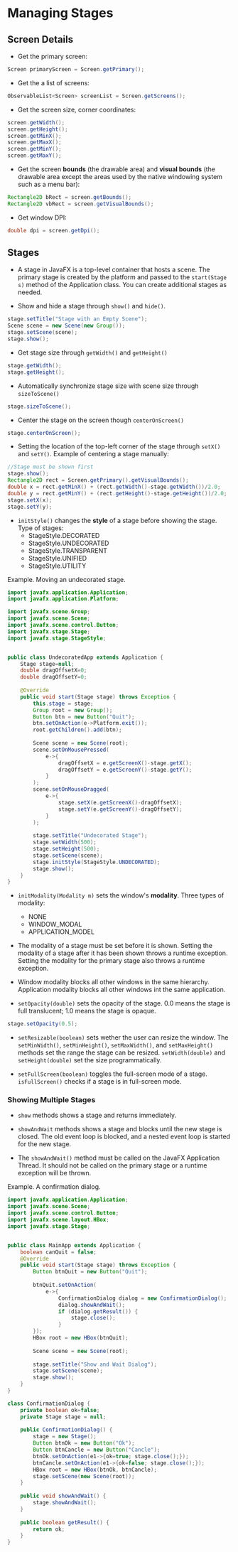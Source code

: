 # Managing Stages

## Screen Details

* Get the primary screen:
```java
Screen primaryScreen = Screen.getPrimary();
```

* Get the a list of screens:
```java
ObservableList<Screen> screenList = Screen.getScreens();
```

* Get the screen size, corner coordinates:
```java
screen.getWidth();
screen.getHeight();
screen.getMinX();
screen.getMaxX();
screen.getMinY();
screen.getMaxY();
```

* Get the screen **bounds** (the drawable area) and **visual bounds** (the drawable area except the areas used by the native windowing system such as a menu bar):
```java
Rectangle2D bRect = screen.getBounds();
Rectangle2D vbRect = screen.getVisualBounds();
```

* Get window DPI:
```java
double dpi = screen.getDpi();
```

## Stages
* A stage in JavaFX is a top-level container that hosts a scene. The primary stage is created by the platform and passed to the `start(Stage s)` method of the Application class. You can create additional
stages as needed.

* Show and hide a stage through `show()` and `hide()`.
```java
stage.setTitle("Stage with an Empty Scene");
Scene scene = new Scene(new Group());
stage.setScene(scene);
stage.show();
```

* Get stage size through `getWidth()` and `getHeight()`
```java
stage.getWidth();
stage.getHeight();
```

* Automatically synchronize stage size with scene size through `sizeToScene()`
```java
stage.sizeToScene();
```

* Center the stage on the screen though `centerOnScreen()`
```java
stage.centerOnScreen();
```

* Setting the location of the top-left corner of the stage through `setX()` and `setY()`. Example of centering a stage manually:
```java
//Stage must be shown first
stage.show();
Rectangle2D rect = Screen.getPrimary().getVisualBounds();
double x = rect.getMinX() + (rect.getWidth()-stage.getWidth())/2.0;
double y = rect.getMinY() + (rect.getHeight()-stage.getHeight())/2.0;
stage.setX(x);
stage.setY(y);
```

* `initStyle()`  changes the **style** of a stage before showing the stage. Type of stages:
    * StageStyle.DECORATED
    * StageStyle.UNDECORATED
    * StageStyle.TRANSPARENT
    * StageStyle.UNIFIED
    * StageStyle.UTILITY
    
Example. Moving an undecorated stage.
```java
import javafx.application.Application;
import javafx.application.Platform;

import javafx.scene.Group;
import javafx.scene.Scene;
import javafx.scene.control.Button;
import javafx.stage.Stage;
import javafx.stage.StageStyle;


public class UndecoratedApp extends Application {
	Stage stage=null;
	double dragOffsetX=0;
	double dragOffsetY=0;
	
    @Override
    public void start(Stage stage) throws Exception {
    	this.stage = stage;
    	Group root = new Group();
    	Button btn = new Button("Quit");
    	btn.setOnAction(e->Platform.exit());
        root.getChildren().add(btn);
        
        Scene scene = new Scene(root);
        scene.setOnMousePressed(
        	e->{
        		dragOffsetX = e.getScreenX()-stage.getX();
        		dragOffsetY = e.getScreenY()-stage.getY();
        	}
        );
        scene.setOnMouseDragged(
           	e->{
           		stage.setX(e.getScreenX()-dragOffsetX);
           		stage.setY(e.getScreenY()-dragOffsetY);
            }
        );
        
        stage.setTitle("Undecorated Stage");
        stage.setWidth(500);
        stage.setHeight(500);
        stage.setScene(scene);
        stage.initStyle(StageStyle.UNDECORATED);
        stage.show();
    }
}
```

* `initModality(Modality m)` sets the window's **modality**. Three types of modality:
    * NONE
    * WINDOW_MODAL
    * APPLICATION_MODEL


* The modality of a stage must be set before it is shown. Setting the modality of a stage after it has been shown throws a runtime exception. Setting the modality for the primary stage also throws a runtime exception.

* Window modality blocks all other windows in the same hierarchy. Application modality blocks all other windows int the same application.

* `setOpacity(double)` sets the opacity of the stage. 0.0 means the stage is full translucent; 1.0 means the stage is opaque.
```java
stage.setOpacity(0.5);
```

* `setResizable(boolean)` sets wether the user can resize the window. The `setMinWidth()`, `setMinHeight()`, `setMaxWidth()`, and `setMaxHeight()` methods set the range the stage can be resized. `setWidth(double)` and `setHeight(double)` set the size programmatically.

* `setFullScreen(boolean)` toggles the full-screen mode of a stage. `isFullScreen()` checks if a stage is in full-screen mode. 

### Showing Multiple Stages

* `show` methods shows a stage and returns immediately. 

* `showAndWait` methods shows a stage and blocks until the new stage is closed. The old event loop is blocked, and a nested event loop is started for the new stage.

* The `showAndWait()` method must be called on the JavaFX Application Thread. It should not be called
on the primary stage or a runtime exception will be thrown. 

Example. A confirmation dialog.
```java
import javafx.application.Application;
import javafx.scene.Scene;
import javafx.scene.control.Button;
import javafx.scene.layout.HBox;
import javafx.stage.Stage;


public class MainApp extends Application {
	boolean canQuit = false;
    @Override
    public void start(Stage stage) throws Exception {
    	Button btnQuit = new Button("Quit");
    	
    	btnQuit.setOnAction(
    		e->{
    			ConfirmationDialog dialog = new ConfirmationDialog();
    			dialog.showAndWait();
    			if (dialog.getResult()) {
    				stage.close();
    			}
    	});
        HBox root = new HBox(btnQuit);
        
        Scene scene = new Scene(root);
        
        stage.setTitle("Show and Wait Dialog");
        stage.setScene(scene);
        stage.show();
    }
}

class ConfirmationDialog {
	private boolean ok=false;
	private Stage stage = null;
	
	public ConfirmationDialog() {
		stage = new Stage();
		Button btnOk = new Button("Ok");
		Button btnCancle = new Button("Cancle");
		btnOk.setOnAction(e1->{ok=true; stage.close();});
		btnCancle.setOnAction(e1->{ok=false; stage.close();});
		HBox root = new HBox(btnOk, btnCancle);
		stage.setScene(new Scene(root));
	}
	
	public void showAndWait() {
		stage.showAndWait();
	}
	
	public boolean getResult() {
		return ok;
	}
}
```